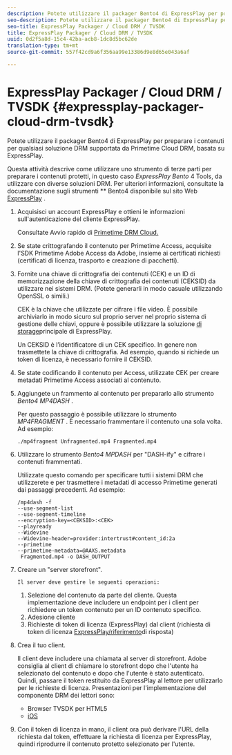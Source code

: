 ```yaml
---
description: Potete utilizzare il packager Bento4 di ExpressPlay per preparare i contenuti per qualsiasi soluzione DRM supportata da Primetime Cloud DRM, basata su ExpressPlay.
seo-description: Potete utilizzare il packager Bento4 di ExpressPlay per preparare i contenuti per qualsiasi soluzione DRM supportata da Primetime Cloud DRM, basata su ExpressPlay.
seo-title: ExpressPlay Packager / Cloud DRM / TVSDK
title: ExpressPlay Packager / Cloud DRM / TVSDK
uuid: 0d2f5a8d-15c4-42ba-acb8-1dc8d5bc62de
translation-type: tm+mt
source-git-commit: 557f42cd9a6f356aa99e13386d9e8d65e043a6af

---
```



# ExpressPlay Packager / Cloud DRM / TVSDK {#expressplay-packager-cloud-drm-tvsdk}

Potete utilizzare il packager Bento4 di ExpressPlay per preparare i contenuti per qualsiasi soluzione DRM supportata da Primetime Cloud DRM, basata su ExpressPlay.

Questa attività descrive come utilizzare uno strumento di terze parti per preparare i contenuti protetti, in questo caso *ExpressPlay Bento* 4 Tools, da utilizzare con diverse soluzioni DRM. Per ulteriori informazioni, consultate la documentazione sugli strumenti ** Bento4 disponibile sul sito Web [ExpressPlay](https://www.expressplay.com/developer/) .
1. Acquisisci un account ExpressPlay e ottieni le informazioni sull&#39;autenticazione del cliente ExpressPlay.

   Consultate Avvio rapido di [Primetime DRM Cloud.](../../quick-start/quick-overview.md)
1. Se state crittografando il contenuto per Primetime Access, acquisite l&#39;SDK Primetime Adobe Access da Adobe, insieme ai certificati richiesti (certificati di licenza, trasporto e creazione di pacchetti).
1. Fornite una chiave di crittografia dei contenuti (CEK) e un ID di memorizzazione della chiave di crittografia dei contenuti (CEKSID) da utilizzare nei sistemi DRM. (Potete generarli in modo casuale utilizzando OpenSSL o simili.)

   CEK è la chiave che utilizzate per cifrare i file video. È possibile archiviarlo in modo sicuro sul proprio server nel proprio sistema di gestione delle chiavi, oppure è possibile utilizzare la soluzione [di storage](https://www.expressplay.com/developer/key-storage/)principale di ExpressPlay.

   Un CEKSID è l’identificatore di un CEK specifico. In genere non trasmettete la chiave di crittografia. Ad esempio, quando si richiede un token di licenza, è necessario fornire il CEKSID.

1. Se state codificando il contenuto per Access, utilizzate CEK per creare metadati Primetime Access associati al contenuto.

1. Aggiungete un frammento al contenuto per prepararlo allo strumento *Bento4 MP4DASH* .

   Per questo passaggio è possibile utilizzare lo strumento *MP4FRAGMENT* . È necessario frammentare il contenuto una sola volta. Ad esempio:

   ```
   ./mp4fragment Unfragmented.mp4 Fragmented.mp4
   ```

1. Utilizzare lo strumento *Bento4 MPDASH* per &quot;DASH-ify&quot; e cifrare i contenuti frammentati.

   Utilizzate questo comando per specificare tutti i sistemi DRM che utilizzerete e per trasmettere i metadati di accesso Primetime generati dai passaggi precedenti. Ad esempio:

   ```
   /mp4dash -f  
   --use-segment-list  
   --use-segment-timeline  
   --encryption-key=<CEKSID>:<CEK>  
   --playready  
   --Widevine  
   --Widevine-header=provider:intertrust#content_id:2a  
   --primetime  
   --primetime-metadata=@AAXS.metadata 
    Fragmented.mp4 -o DASH_OUTPUT
   ```

1. Creare un &quot;server storefront&quot;.

       Il server deve gestire le seguenti operazioni:
   
   1. Selezione del contenuto da parte del cliente. Questa implementazione deve includere un endpoint per i client per richiedere un token contenuto per un ID contenuto specifico.
   1. Adesione cliente
   1. Richieste di token di licenza (ExpressPlay) dal client (richiesta di token di licenza [ExpressPlay/riferimento](../../license-token-req-resp-ref/license-req-resp-overview.md)di risposta)

1. Crea il tuo client.

   Il client deve includere una chiamata al server di storefront. Adobe consiglia al client di chiamare lo storefront dopo che l&#39;utente ha selezionato del contenuto e dopo che l&#39;utente è stato autenticato. Quindi, passare il token restituito da ExpressPlay al lettore per utilizzarlo per le richieste di licenza. Presentazioni per l&#39;implementazione del componente DRM dei lettori sono:

   * Browser TVSDK per HTML5
   * [iOS](../../../../programming/tvsdk-3x-ios-prog/ios-3x-drm-content-security/ios-3x-apple-fairplay-tvsdk.md)

1. Con il token di licenza in mano, il client ora può derivare l&#39;URL della richiesta dal token, effettuare la richiesta di licenza per ExpressPlay, quindi riprodurre il contenuto protetto selezionato per l&#39;utente.
